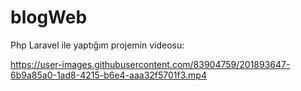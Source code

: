 # blogWeb
Php Laravel ile yaptığım projemin videosu:


https://user-images.githubusercontent.com/83904759/201893647-6b9a85a0-1ad8-4215-b6e4-aaa32f5701f3.mp4

